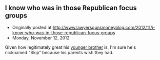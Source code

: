 ## I know who was in those Republican focus groups

 * Originally posted at http://www.lawyersgunsmoneyblog.com/2012/11/i-know-who-was-in-those-republican-focus-groups
 * Monday, November 12, 2012

Given how legitimately great his [younger brother](http://en.wikipedia.org/wiki/Rick\_Bayless) is, I'm sure he's nicknamed "Skip" because his parents wish they had.